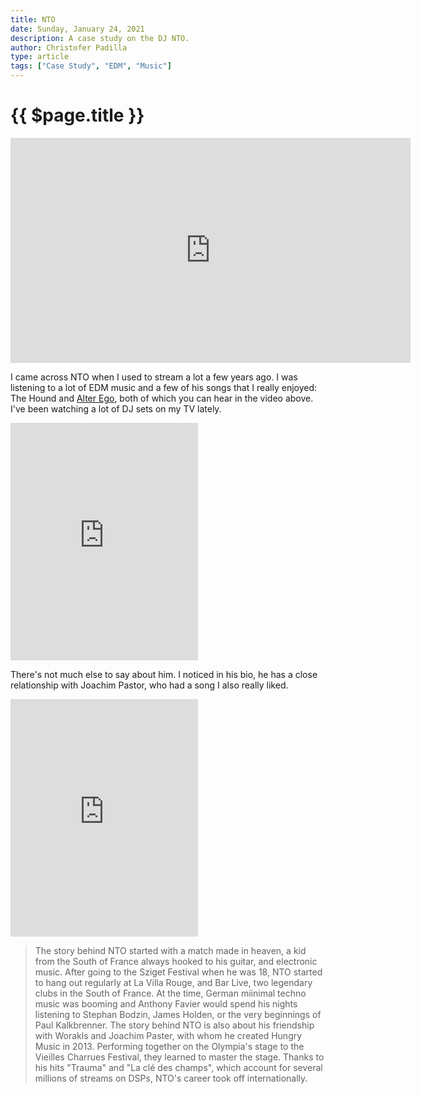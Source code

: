 ```yaml
---
title: NTO
date: Sunday, January 24, 2021
description: A case study on the DJ NTO.
author: Christofer Padilla
type: article
tags: ["Case Study", "EDM", "Music"]
---
```


# {{ $page.title }}

<div class="resp-container">
  <iframe class="resp-iframe" width="640" height="360" src="https://www.youtube.com/embed/Ri9NKdvsHXc" frameborder="0" allow="accelerometer; autoplay; clipboard-write; encrypted-media; gyroscope; picture-in-picture" allowfullscreen></iframe>
</div>

I came across NTO when I used to stream a lot a few years ago. I was listening to a lot of EDM music and a few of his songs that I really enjoyed: The Hound and [Alter Ego](https://open.spotify.com/track/18MlLrfCkYOnKutil99GwY?si=OHfaxhPLSLOF4URfh56fdQ), both of which you can hear in the video above. I've been watching a lot of DJ sets on my TV lately.

<iframe src="https://open.spotify.com/embed/track/2anaZDYYe3O3sEJjXYDVFb" width="300" height="380" frameborder="0" allowtransparency="true" allow="encrypted-media"></iframe>

There's not much else to say about him. I noticed in his bio, he has a close relationship with Joachim Pastor, who had a song I also really liked.

<iframe src="https://open.spotify.com/embed/track/3XljlEIDhDNh3521mJJV4V" width="300" height="380" frameborder="0" allowtransparency="true" allow="encrypted-media"></iframe>

> The story behind NTO started with a match made in heaven, a kid from the South of France always hooked to his guitar, and electronic music. After going to the Sziget Festival when he was 18, NTO started to hang out regularly at La Villa Rouge, and Bar Live, two legendary clubs in the South of France. At the time, German miinimal techno music was booming and Anthony Favier would spend his nights listening to Stephan Bodzin, James Holden, or the very beginnings of Paul Kalkbrenner.
> The story behind NTO is also about his friendship with Worakls and Joachim Paster, with whom he created Hungry Music in 2013. Performing together on the Olympia's stage to the Vieilles Charrues Festival, they learned to master the stage. Thanks to his hits "Trauma" and "La clé des champs", which account for several millions of streams on DSPs, NTO's career took off internationally.

<TagLinks />

<Comments />
